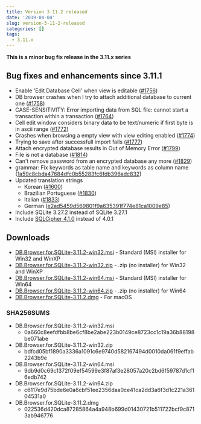 ```yaml
---
title: Version 3.11.2 released
date: '2019-04-04'
slug: version-3-11-2-released
categories: []
tags:
  - 3.11.x
---
```


**This is a minor bug fix release in the 3.11.x series**

## Bug fixes and enhancements since 3.11.1

* Enable 'Edit Database Cell' when view is editable ([#1756](https://github.com/sqlitebrowser/sqlitebrowser/issues/1756))
* DB browser crashes when I try to attach additional database to current one ([#1758](https://github.com/sqlitebrowser/sqlitebrowser/issues/1758))
* CASE-SENSITIVITY: Error importing data from SQL file: cannot start a transaction within a transaction ([#1764](https://github.com/sqlitebrowser/sqlitebrowser/issues/1764))
* Cell edit window considers binary data to be text/numeric if first byte is in ascii range ([#1772](https://github.com/sqlitebrowser/sqlitebrowser/issues/1772))
* Crashes when browsing a empty view with view editing enabled ([#1774](https://github.com/sqlitebrowser/sqlitebrowser/issues/1774))
* Trying to save after successfull import fails ([#1777](https://github.com/sqlitebrowser/sqlitebrowser/issues/1777))
* Attach encrypted database results in Out of Memory Error ([#1799](https://github.com/sqlitebrowser/sqlitebrowser/issues/1799))
* File is not a database ([#1814](https://github.com/sqlitebrowser/sqlitebrowser/issues/1814))
* Can't remove password from an encrypted database any more ([#1829](https://github.com/sqlitebrowser/sqlitebrowser/issues/1829))
* grammar: Fix keywords as table name and keywords as column name ([1a59c8cbda47684dfc0b55283fc6fdb396adc832](https://github.com/sqlitebrowser/sqlitebrowser/commit/xxx))
* Updated translation strings
  * Korean ([#1600](https://github.com/sqlitebrowser/sqlitebrowser/issues/1600))
  * Brazilian Portuguese ([#1830](https://github.com/sqlitebrowser/sqlitebrowser/issues/1830))
  * Italian ([#1833](https://github.com/sqlitebrowser/sqlitebrowser/issues/1833))
  * German ([e2ad5459d569801f9a635391f774e81ca1009e85](https://github.com/sqlitebrowser/sqlitebrowser/commit/xxx))
* Include SQLite 3.27.2 instead of SQLite 3.27.1
* Include [SQLCipher 4.1.0](https://discuss.zetetic.net/t/sqlcipher-4-1-0-release/3490) instead of 4.0.1
  
## Downloads

* [DB.Browser.for.SQLite-3.11.2-win32.msi](https://download.sqlitebrowser.org/DB.Browser.for.SQLite-3.11.2-win32.msi) - Standard (MSI) installer for Win32 and WinXP
* [DB.Browser.for.SQLite-3.11.2-win32.zip](https://download.sqlitebrowser.org/DB.Browser.for.SQLite-3.11.2-win32.zip) - .zip (no installer) for Win32 and WinXP
* [DB.Browser.for.SQLite-3.11.2-win64.msi](https://download.sqlitebrowser.org/DB.Browser.for.SQLite-3.11.2-win64.msi) - Standard (MSI) installer for Win64
* [DB.Browser.for.SQLite-3.11.2-win64.zip](https://download.sqlitebrowser.org/DB.Browser.for.SQLite-3.11.2-win64.zip) - .zip (no installer) for Win64
* [DB.Browser.for.SQLite-3.11.2.dmg](https://download.sqlitebrowser.org/DB.Browser.for.SQLite-3.11.2.dmg) - For macOS


### SHA256SUMS
* DB.Browser.for.SQLite-3.11.2-win32.msi
  * 0a660c8eefdfbb8be6cf8be2abe223b0149ce8723cc1c19a36b88198be071abe
* DB.Browser.for.SQLite-3.11.2-win32.zip
  * bdfcd05bf1890a3336a1091c6e9740d582167494d0010da061f9effab2243b9e
* DB.Browser.for.SQLite-3.11.2-win64.msi
  * 9db9d0c69c1372f09ef54599e3f87af3e28057a20c2bd6f59787d1cf16edb742
* DB.Browser.for.SQLite-3.11.2-win64.zip
  * c6117e9d75bde6e0a6cbf51ee2356daa0ce41ca2dd3a6f3d1c221a36104531a0
* DB.Browser.for.SQLite-3.11.2.dmg
  * 022536d420dca87285864a4a948b699d01430721b511722bcf9c8713ab946776